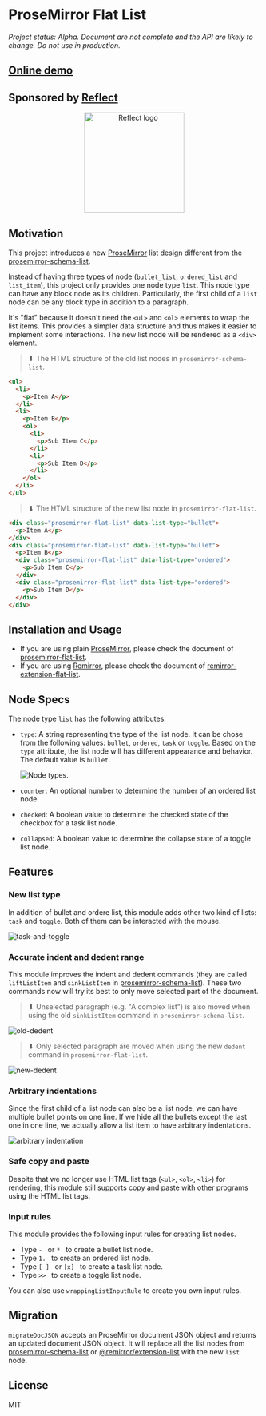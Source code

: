 # ProseMirror Flat List

_Project status: Alpha. Document are not complete and the API are likely to change. Do not use in production._

## [Online demo](https://remirror-extension-flat-list.netlify.app/)

## Sponsored by [Reflect](https://reflect.app/)

<p align="center">
  <a href="https://reflect.app/" rel="nofollow">
    <img src="https://user-images.githubusercontent.com/2003804/170265087-fb7bf84e-0413-49d5-8a30-15b71bc9055b.png" height="200px" width="200px" style="max-width: 100%;" alt="Reflect logo"><br>
  </a>
</p>

## Motivation

This project introduces a new [ProseMirror] list design different from the [prosemirror-schema-list].

Instead of having three types of node (`bullet_list`, `ordered_list` and `list_item`), this project only provides one node type `list`. This node type can have any block node as its children. Particularly, the first child of a `list` node can be any block type in addition to a paragraph.

It's "flat" because it doesn't need the `<ul>` and `<ol>` elements to wrap the list items. This provides a simpler data structure and thus makes it easier to implement some interactions. The new list node will be rendered as a `<div>` element.

> ⬇ The HTML structure of the old list nodes in `prosemirror-schema-list`.

```HTML
<ul>
  <li>
    <p>Item A</p>
  </li>
  <li>
    <p>Item B</p>
    <ol>
      <li>
        <p>Sub Item C</p>
      </li>
      <li>
        <p>Sub Item D</p>
      </li>
    </ol>
  </li>
</ul>
```

> ⬇ The HTML structure of the new list node in `prosemirror-flat-list`.

```HTML
<div class="prosemirror-flat-list" data-list-type="bullet">
  <p>Item A</p>
</div>
<div class="prosemirror-flat-list" data-list-type="bullet">
  <p>Item B</p>
  <div class="prosemirror-flat-list" data-list-type="ordered">
    <p>Sub Item C</p>
  </div>
  <div class="prosemirror-flat-list" data-list-type="ordered">
    <p>Sub Item D</p>
  </div>
</div>
```

## Installation and Usage

- If you are using plain [ProseMirror], please check the document of [prosemirror-flat-list].
- If you are using [Remirror], please check the document of [remirror-extension-flat-list].

## Node Specs

The node type `list` has the following attributes.

- `type`:
  A string representing the type of the list node. It can be chose from the
  following values: `bullet`, `ordered`, `task` or `toggle`. Based on the
  `type` attribute, the list node will has different appearance and behavior.
  The default value is `bullet`.

  ![Node types](https://user-images.githubusercontent.com/24715727/216966304-c2f9a7f4-fc65-430c-91e8-2eb7aff956fa.png).

- `counter`:
  An optional number to determine the number of an ordered list node.

- `checked`:
  A boolean value to determine the checked state of the checkbox for a task
  list node.
- `collapsed`:
  A boolean value to determine the collapse state of a toggle list node.

## Features

### New list type

In addition of bullet and ordere list, this module adds other two kind of lists: `task` and `toggle`. Both of them can be interacted with the mouse.

![task-and-toggle](https://user-images.githubusercontent.com/24715727/216984786-b686a5fe-c9e3-47ae-8b06-6fbdb81200d2.gif)

### Accurate indent and dedent range

This module improves the indent and dedent commands (they are called `liftListItem` and `sinkListItem` in [prosemirror-schema-list]). These two commands now will try its best to only move selected part of the document.

> ⬇ Unselected paragraph (e.g. "A complex list") is also moved when using the old `sinkListItem` command in `prosemirror-schema-list`.

![old-dedent](https://user-images.githubusercontent.com/24715727/216982142-4fc89391-5dec-426b-bcfb-b0290920f08e.gif)

> ⬇ Only selected paragraph are moved when using the new `dedent` command in `prosemirror-flat-list`.

![new-dedent](https://user-images.githubusercontent.com/24715727/216982134-4e222d58-033c-4dbf-acfc-132d6264f524.gif)

### Arbitrary indentations

Since the first child of a list node can also be a list node, we can have multiple bullet points on one line. If we hide all the bullets except the last one in one line, we actually allow a list item to have arbitrary indentations.

![arbitrary indentation](https://user-images.githubusercontent.com/24715727/216973979-af271633-62a2-4744-a522-e87b89426f90.gif)

### Safe copy and paste

Despite that we no longer use HTML list tags (`<ul>`, `<ol>`, `<li>`) for rendering, this module still supports copy and paste with other programs using the HTML list tags.

### Input rules

This module provides the following input rules for creating list nodes.

- Type `- ` or `* ` to create a bullet list node.
- Type `1. ` to create an ordered list node.
- Type `[ ] ` or `[x] ` to create a task list node.
- Type `>> ` to create a toggle list node.

You can also use `wrappingListInputRule` to create you own input rules.

## Migration

`migrateDocJSON` accepts an ProseMirror document JSON object and returns an updated document JSON object. It will replace all the list nodes from [prosemirror-schema-list] or [@remirror/extension-list] with the new `list` node.

## License

MIT

[ProseMirror]: https://prosemirror.net/
[prosemirror-schema-list]: https://github.com/ProseMirror/prosemirror-schema-list
[@remirror/extension-list]: https://www.npmjs.com/package/@remirror/extension-list
[Remirror]: https://github.com/remirror/remirror
[prosemirror-flat-list]: https://github.com/ocavue/prosemirror-flat-list/tree/master/packages/prosemirror-package
[remirror-extension-flat-list]: https://github.com/ocavue/prosemirror-flat-list/tree/master/packages/remirror-package
